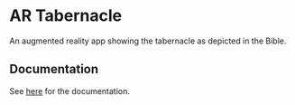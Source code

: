 # AR Tabernacle
An augmented reality app showing the tabernacle as depicted in the Bible.

## Documentation

See [here](documentation/documentation.md) for the documentation.
